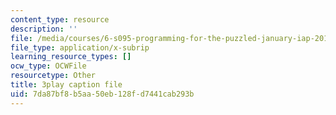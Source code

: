 ```yaml
---
content_type: resource
description: ''
file: /media/courses/6-s095-programming-for-the-puzzled-january-iap-2018/7da87bf8b5aa50eb128fd7441cab293b_eSRNeIyX5dY.srt
file_type: application/x-subrip
learning_resource_types: []
ocw_type: OCWFile
resourcetype: Other
title: 3play caption file
uid: 7da87bf8-b5aa-50eb-128f-d7441cab293b
---
```


